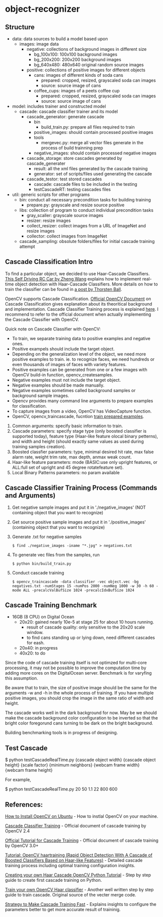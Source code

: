 # object-recognizer

## Structure

  * data: data sources to build a model based upon
    * images: image data
      * negative: collections of background images in different size
        * bg_100x100: 100x100 background images 
        * bg_200x200: 200x200 background images
        * bg_640x480: 480x640 original random source images
      * positive: collections of positive images for different objects
        * cans: images of different kinds of soda cans
          * prepared: cropped, resized, grayscaled soda can images
          * source: source image of cans
        * coffee_cups: images of a peets coffee cup
          * prepared: cropped, resized, grayscaled soda can images
          * source: source image of cans  
  * model: includes trainer and constructed model
    * cascade: cascade classifier trainer and its model
      * cascade_generator: generate cascade
        * bin
          * build_train.py: prepare all files required to train
        * positive_images: should contain processed positive images
        * tools
          * mergevec.py: merge all vector files generate in the process of build trainning prep
        * negative_images: should contain processed negative images
      * cascade_storage: store cascades generated by cascade_generater
        * result: all the xml files generated by the cascade training
        * generator: set of scripts/files used generating the cascade
      * cascade_testor: test stored cascades
        * cascade: cascade files to be included in the testing
        * testCascadeRT: testing cascades files 
  * util: generic scripts for other programs
    * bin: conduct all necessary precondition tasks for building training
      * prepare.py: grayscale and resize source positive
    * libs: collection of program to conduct individual precondition tasks
      * gray_scaller: grayscale source images
      * resizer: resize images
      * collect_resizer: collect images from a URL of ImageNet and resize images
      * collector: collect images from ImageNet
    * cascade_sampling: obsolute folders/files for initial cascade training attempt

## Cascade Classification Intro

To find a particular object, we decided to use Haar-Cascade Classifiers. [This Self Driving RC Car by Zheng Wang](https://zhengludwig.wordpress.com/projects/self-driving-rc-car/) explains how to implement real-time object detection with Haar-Cascade Classifiers. More details on how to train the classifier can be found in [a post by Thorsten Ball](http://coding-robin.de/2013/07/22/train-your-own-opencv-haar-classifier.html).

OpenCV supports Cascade Classification. [Official OpenCV Document](http://docs.opencv.org/2.4/modules/objdetect/doc/cascade_classification.html) on Cascade Classification gives explanation about its theoritical background and implementation. Cascade Classifier Training process is explained [here](http://docs.opencv.org/2.4/doc/user_guide/ug_traincascade.html). I recommend to refer to the official document when actually implementing the Cascade Classifier with OpenCV.

Quick note on Cascade Classifier with OpenCV:

  * To train, we separate training data to positive examples and negative ones.
  * Positive exampels should include the target object.
  * Depending on the generalization level of the object, we need more positive examples to train.
  ie. to recognize faces, we need hundreds or even thousands of images of faces with variety features.
  * Positive examples can be generated from one or a few images with OpenCV build-in function, opencv_createsamples.
  * Negative examples must not include the target object.
  * Negative examples should be made manually.
  * Negative examples sometimes called background samples or background sample images.
  * Opencv provides many command line arguments to prepare examples for classification.
  * To capture images from a video, OpenCV has VideoCapture function.
  * OpenCV, opencv_traincascade, fucntion [train prepared examples](http://docs.opencv.org/2.4/modules/highgui/doc/reading_and_writing_images_and_video.html#videocapture-set).
  1. Common arguments: specify basic information to train.
  2. Cascade parameters: specify stage type (only boosted classifier is supported today), feature type (Haar-like feature olocal binary petterns), and width and height (should exactly same values as used during training samples creation).
  3. Boosted classfier parameters: type, minimal desired hit rate, max false alarm rate, weight trim rate, max depth, anmax weak count.
  4. Haar-like feature parameters: mode (BASIC:use only upright features, or ALL:full set of upright and 45 degree rotatefeature set).
  5. Local Binary Patterns parameters: no param available


## Cascade Classifier Training Process (Commands and Arguments)

1. Get negative sample images and put it in './negative_images' (NOT containing object that you want to recognize)
2. Get source positive sample images and put it in './positive_images' (containing object that you want to recognize)
3. Generate .txt for negative samples 

      `$ find ./negative_images -iname "*.jpg" > negatives.txt`

4. To generate vec files from the samples, run 

      `$ python bin/build_train.py`

5. Conduct cascade training

      `$ opencv_traincascade -data classifier -vec object.vec -bg negatives.txt -numStages 15 -numPos 2000 -numNeg 1000 -w 30 -h 60 -mode ALL -precalcValBufSize 1024 -precalcIdxBufSize 1024`

## Cascade Training Benchmark 

- 16GB (8 CPU) on Digital Ocean
  - 20x20: gained nearly 10e-5 at stage 25 for about 10 hours running.
    - result of cascade quality: only sensitive to the 20x20 scale window.
    - to find cans standing up or lying down, need different cascades for eash.
  - 20x40: in progress
  - 40x20: to do

Since the code of cascade training itself is not optimzed for multi-core processing, it may not be possible to improve the computation time by adding more cores on the DigitalOcean server. Benchmark is for varyfing this assumption.

Be aware that to train, the size of positive image should be the same for the arguments -w and -h in the whole process of training. If you have multiple positive images, you should crop the image in the same ratio of width and height.

The cascade works well in the dark background for now. May be we should make the cascade background color configuration to be inverted so that the bright color foregorund cans turning to be dark on the bright background.

Building benchmarking tools is in progress of designing.

## Test Cascade

$ python testCascadeRealTime.py {cascade object width} {cascade object height} {scale factor} {minimum neighbors} {webcam frame width} {webcam frame height}

For example,

$ python testCascadeRealTime.py 20 50 1.1 22 800 600

## References:

[How to Install OpenCV on Ubuntu](http://www.pyimagesearch.com/2016/10/24/ubuntu-16-04-how-to-install-opencv/) - How to instlal OpenCV on your machine.

[Cascade Classifier Training](http://docs.opencv.org/2.4/doc/user_guide/ug_traincascade.html#positive-samples) - Official document of cascade training by OpenCV 2.4

[Official Tutorial for Cascade Training](http://docs.opencv.org/3.2.0/dc/d88/tutorial_traincascade.html) - Official document of cascade training by OpenCV 3.0+

[Tutorial: OpenCV haartraining (Rapid Object Detection With A Cascade of Boosted Classifiers Based on Haar-like Features)](http://note.sonots.com/SciSoftware/haartraining.html) - Detailed cascade training process including optimal training configuration insights.

[Creating your own Haar Cascade OpenCV Python Tutorial](https://pythonprogramming.net/haar-cascade-object-detection-python-opencv-tutorial/) - Step by step guide to create first cascade training on Python.

[Train your own OpenCV Haar classifier](https://github.com/mrnugget/opencv-haar-classifier-training) - Another well written step by step guide to train cascade. Original source of the vecter merge code.

[Strategy to Make Cascade Training Fast](http://answers.opencv.org/question/7141/about-traincascade-paremeters-samples-and-other/) - Explains insights to configure the parameters better to get more accurate result of traininig.